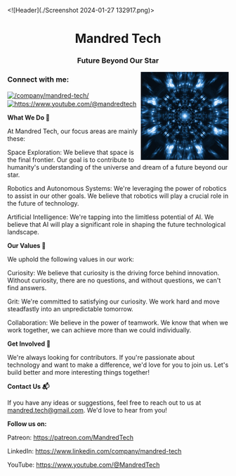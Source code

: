 <![Header](./Screenshot 2024-01-27 132917.png)>
<h1 align="center">Mandred Tech</h1>
<h3 align="center">Future Beyond Our Star</h3>
<img align="right" alt="Hamster" width="200" src="giphy.gif">

<h3 align="left">Connect with me:</h3>
<p align="left">
<a href="https://linkedin.com/in//company/mandred-tech/" target="blank"><img align="center" src="https://raw.githubusercontent.com/rahuldkjain/github-profile-readme-generator/master/src/images/icons/Social/linked-in-alt.svg" alt="/company/mandred-tech/" height="30" width="40" /></a>
<a href="https://www.youtube.com/c/https://www.youtube.com/@mandredtech" target="blank"><img align="center" src="https://raw.githubusercontent.com/rahuldkjain/github-profile-readme-generator/master/src/images/icons/Social/youtube.svg" alt="https://www.youtube.com/@mandredtech" height="30" width="40" /></a>
</p>

**What We Do 🚀**

At Mandred Tech, our focus areas are mainly these:

Space Exploration: We believe that space is the final frontier. Our goal is to contribute to humanity's understanding of the universe and dream of a future beyond our star.

Robotics and Autonomous Systems: We're leveraging the power of robotics to assist in our other goals. We believe that robotics will play a crucial role in the future of technology.

Artificial Intelligence: We're tapping into the limitless potential of AI. We believe that AI will play a significant role in shaping the future technological landscape.

**Our Values 💖**

We uphold the following values in our work:

Curiosity: We believe that curiosity is the driving force behind innovation. Without curiosity, there are no questions, and without questions, we can't find answers.

Grit: We're committed to satisfying our curiosity. We work hard and move steadfastly into an unpredictable tomorrow.

Collaboration: We believe in the power of teamwork. We know that when we work together, we can achieve more than we could individually.

**Get Involved 🤝**

We're always looking for contributors. If you're passionate about technology and want to make a difference, we'd love for you to join us. Let's build better and more interesting things together!

**Contact Us 📬**

If you have any ideas or suggestions, feel free to reach out to us at mandred.tech@gmail.com. We'd love to hear from you!

**Follow us on:**

Patreon: https://patreon.com/MandredTech

LinkedIn: https://www.linkedin.com/company/mandred-tech

YouTube: https://www.youtube.com/@MandredTech
